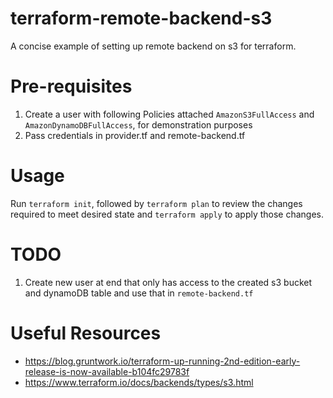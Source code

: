 # terraform-remote-backend-s3
A concise example of setting up remote backend on s3 for terraform.

# Pre-requisites

1. Create a user with following Policies attached `AmazonS3FullAccess` and `AmazonDynamoDBFullAccess`, for demonstration purposes
2. Pass credentials in provider.tf and remote-backend.tf

# Usage

Run `terraform init`, followed by `terraform plan` to review the changes required to meet desired state and 
`terraform apply` to apply those changes.

# TODO

1. Create new user at end that only has access to the created s3 bucket and dynamoDB table and use that in `remote-backend.tf`

# Useful Resources

- https://blog.gruntwork.io/terraform-up-running-2nd-edition-early-release-is-now-available-b104fc29783f
- https://www.terraform.io/docs/backends/types/s3.html